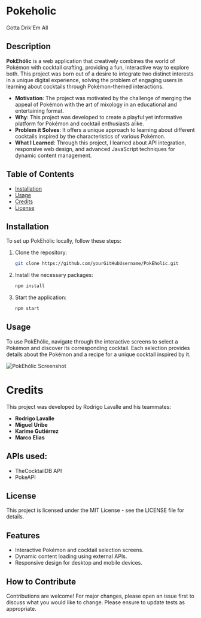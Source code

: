 # Pokeholic
Gotta Drik'Em All

## Description

**PokEhólic** is a web application that creatively combines the world of Pokémon with cocktail crafting, providing a fun, interactive way to explore both. This project was born out of a desire to integrate two distinct interests in a unique digital experience, solving the problem of engaging users in learning about cocktails through Pokémon-themed interactions.

- **Motivation**: The project was motivated by the challenge of merging the appeal of Pokémon with the art of mixology in an educational and entertaining format.
- **Why**: This project was developed to create a playful yet informative platform for Pokémon and cocktail enthusiasts alike.
- **Problem it Solves**: It offers a unique approach to learning about different cocktails inspired by the characteristics of various Pokémon.
- **What I Learned**: Through this project, I learned about API integration, responsive web design, and advanced JavaScript techniques for dynamic content management.

## Table of Contents

- [Installation](#installation)
- [Usage](#usage)
- [Credits](#credits)
- [License](#license)

## Installation

To set up PokEhólic locally, follow these steps:

1. Clone the repository:
   ```bash
   git clone https://github.com/yourGitHubUsername/PokEholic.git
2. Install the necessary packages:
   ```bash
   npm install
3. Start the application:
   ```bash
   npm start

## Usage
To use PokEhólic, navigate through the interactive screens to select a Pokémon and discover its corresponding cocktail. Each selection provides details about the Pokémon and a recipe for a unique cocktail inspired by it.

![PokEhólic Screenshot](assets\images\index.png)


# Credits
This project was developed by Rodrigo Lavalle and his teammates:
- **Rodrigo Lavalle**
- **Miguel Uribe**
- **Karime Gutiérrez**
- **Marco Elias**

## APIs used:
- TheCocktailDB API
- PokeAPI

## License
This project is licensed under the MIT License - see the LICENSE file for details.

## Features
- Interactive Pokémon and cocktail selection screens.
- Dynamic content loading using external APIs.
- Responsive design for desktop and mobile devices.

## How to Contribute
Contributions are welcome! For major changes, please open an issue first to discuss what you would like to change. Please ensure to update tests as appropriate.
